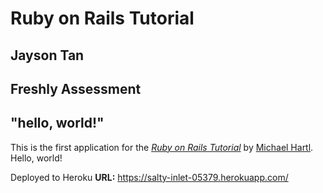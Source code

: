 # Ruby on Rails Tutorial
## Jayson Tan
## Freshly Assessment
## "hello, world!"

This is the first application for the
[*Ruby on Rails Tutorial*](https://www.railstutorial.org/)
by [Michael Hartl](https://www.michaelhartl.com/). Hello, world!

Deployed to Heroku
**URL:** https://salty-inlet-05379.herokuapp.com/
